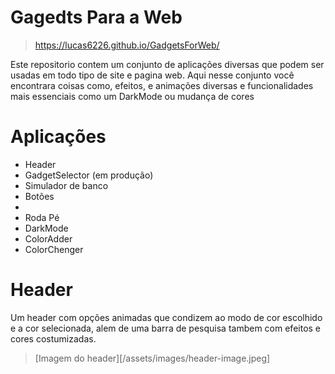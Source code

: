 # Gagedts Para a Web 

> https://lucas6226.github.io/GadgetsForWeb/

Este repositorio contem um conjunto de aplicações diversas que podem ser usadas em todo tipo de site e pagina web. Aqui nesse conjunto você encontrara coisas como, efeitos, e animações diversas e funcionalidades mais essenciais como um DarkMode ou mudança de cores

# Aplicações

* Header
* GadgetSelector (em produção) 
* Simulador de banco
* Botões
* 
* Roda Pé
* DarkMode
* ColorAdder
* ColorChenger

#  Header 
Um header com opções animadas que condizem ao modo de cor escolhido e a cor selecionada, alem de uma barra de pesquisa tambem com efeitos e cores costumizadas. 

> [Imagem do header][/assets/images/header-image.jpeg]

